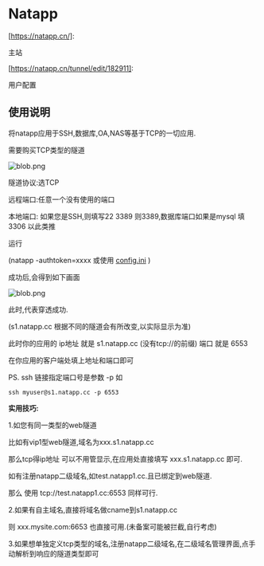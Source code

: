# Natapp

[https://natapp.cn/]: 

主站

[https://natapp.cn/tunnel/edit/182911]: 

用户配置

## 使用说明

将natapp应用于SSH,数据库,OA,NAS等基于TCP的一切应用.

需要购买TCP类型的隧道

![blob.png](https://cdn.natapp.cn/uploads/ueditor/php/upload/image/20170104/1483519945685433.png)

隧道协议:选TCP

远程端口:任意一个没有使用的端口

本地端口: 如果您是SSH,则填写22 3389 则3389,数据库端口如果是mysql 填3306 以此类推

运行

(natapp -authtoken=xxxx 或使用 [config.ini](https://natapp.cn/article/config_ini) )

成功后,会得到如下画面

![blob.png](https://cdn.natapp.cn/uploads/ueditor/php/upload/image/20170104/1483520277273572.png)

此时,代表穿透成功.

(s1.natapp.cc 根据不同的隧道会有所改变,以实际显示为准)

此时你的应用的 ip地址 就是 s1.natapp.cc (没有tcp://的前缀) 端口 就是 6553

在你应用的客户端处填上地址和端口即可

PS. ssh 链接指定端口号是参数 -p 如

```
ssh myuser@s1.natapp.cc -p 6553
```

**实用技巧:**

1.如您有同一类型的web隧道

比如有vip1型web隧道,域名为xxx.s1.natapp.cc

那么tcp得ip地址 可以不用管显示,在应用处直接填写 xxx.s1.natapp.cc 即可.

如有注册natapp二级域名,如test.natapp1.cc.且已绑定到web隧道.

那么 使用 tcp://test.natapp1.cc:6553 同样可行.

2.如果有自主域名,直接将域名做cname到s1.natapp.cc

则 xxx.mysite.com:6653 也直接可用.(未备案可能被拦截,自行考虑)

3.如果想单独定义tcp类型的域名,注册natapp二级域名,在二级域名管理界面,点手动解析到响应的隧道类型即可
